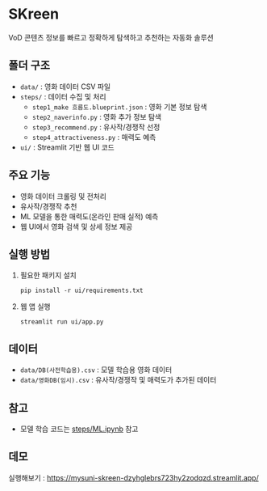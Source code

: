 # SKreen

VoD 콘텐츠 정보를 빠르고 정확하게 탐색하고 추천하는 자동화 솔루션

## 폴더 구조
- `data/` : 영화 데이터 CSV 파일
- `steps/` : 데이터 수집 및 처리  
  - `step1_make 흐름도.blueprint.json` : 영화 기본 정보 탐색  
  - `step2_naverinfo.py` : 영화 추가 정보 탐색  
  - `step3_recommend.py` : 유사작/경쟁작 선정  
  - `step4_attractiveness.py` : 매력도 예측
- `ui/` : Streamlit 기반 웹 UI 코드

## 주요 기능
- 영화 데이터 크롤링 및 전처리
- 유사작/경쟁작 추천
- ML 모델을 통한 매력도(온라인 판매 실적) 예측
- 웹 UI에서 영화 검색 및 상세 정보 제공

## 실행 방법
1. 필요한 패키지 설치  
   ```
   pip install -r ui/requirements.txt
   ```
2. 웹 앱 실행  
   ```
   streamlit run ui/app.py
   ```

## 데이터
- `data/DB(사전학습용).csv` : 모델 학습용 영화 데이터
- `data/영화DB(임시).csv` : 유사작/경쟁작 및 매력도가 추가된 데이터

## 참고
- 모델 학습 코드는 [steps/ML.ipynb](VoD_recommend/steps/ML.ipynb) 참고

## 데모
실행해보기 : https://mysuni-skreen-dzyhglebrs723hy2zodqzd.streamlit.app/
